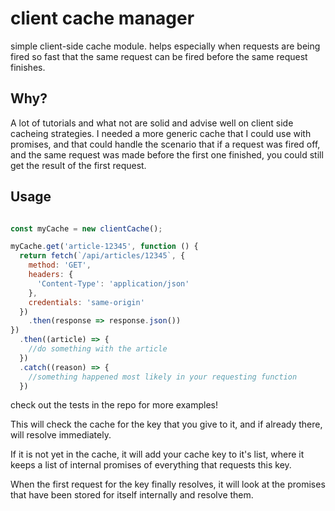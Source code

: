 client cache manager
=====================
simple client-side cache module. helps especially when requests are being fired so fast that the same request can be fired before the same request finishes.

## Why?
A lot of tutorials and what not are solid and advise well on client side cacheing strategies. I needed a more generic cache that I could use with promises, and that could handle the scenario that if a request was fired off, and the same request was made before the first one finished, you could still get the result of the first request.

## Usage
```js

const myCache = new clientCache();

myCache.get('article-12345', function () {
  return fetch(`/api/articles/12345`, {
    method: 'GET',
    headers: {
      'Content-Type': 'application/json'
    },
    credentials: 'same-origin'
  })
    .then(response => response.json())
})
  .then((article) => {
    //do something with the article
  })
  .catch((reason) => {
    //something happened most likely in your requesting function
  })
```

check out the tests in the repo for more examples!


This will check the cache for the key that you give to it, and if already there, will resolve immediately.

If it is not yet in the cache, it will add your cache key to it's list, where it keeps a list of internal promises of everything that requests this key.

When the first request for the key finally resolves, it will look at the promises that have been stored for itself internally and resolve them.
